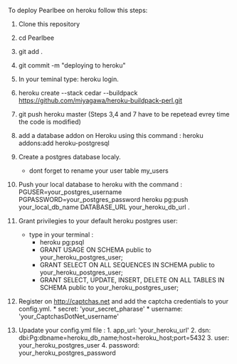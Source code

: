 To deploy Pearlbee on heroku follow this steps:

1. Clone this repository
2. cd Pearlbee
3. git add .
4. git commit -m "deploying to heroku"
5. In your teminal type: heroku login.
6. heroku create --stack cedar --buildpack https://github.com/miyagawa/heroku-buildpack-perl.git
7. git push heroku master (Steps 3,4 and 7 have to be repetead evrey time the code is modified)

8. add a database addon on Heroku using this command : heroku addons:add heroku-postgresql

9. Create a postgres database localy.
	* dont forget to rename your user table my_users

10. Push your local database to heroku with the command :
	PGUSER=your_postgres_username PGPASSWORD=your_postgres_password heroku pg:push your_local_db_name DATABASE_URL your_heroku_db_url .
11. Grant privilegies to your default heroku postgres user:
	* type in your terminal :
		* heroku pg:psql
		* GRANT USAGE ON SCHEMA public to your_heroku_postgres_user;
		* GRANT SELECT ON ALL SEQUENCES IN SCHEMA public to your_heroku_postgres_user;
		* GRANT SELECT, UPDATE, INSERT, DELETE ON ALL TABLES IN SCHEMA public to your_heroku_postgres_user; 

12. Register on http://captchas.net and add the captcha credentials to your config.yml.
		* secret: 'your_secret_pharase'
		* username: 'your_CaptchasDotNet_username'
13. Upadate your config.yml file :
		1.  app_url: 'your_heroku_url'
        2.  dsn: 	dbi:Pg:dbname=heroku_db_name;host=heroku_host;port=5432
        3.  user: your_heroku_postgres_user
        4.  password: your_heroku_postgres_password 	
		
    


